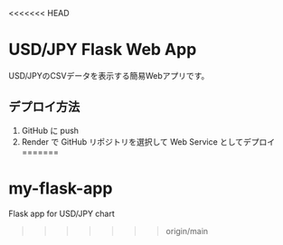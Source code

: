 <<<<<<< HEAD
# USD/JPY Flask Web App

USD/JPYのCSVデータを表示する簡易Webアプリです。

## デプロイ方法
1. GitHub に push
2. Render で GitHub リポジトリを選択して Web Service としてデプロイ
=======
# my-flask-app
Flask app for USD/JPY chart
>>>>>>> origin/main
